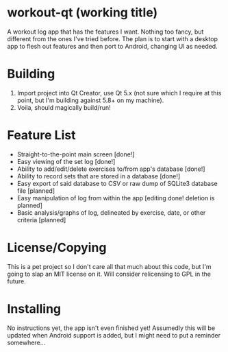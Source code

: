 # workout-qt (working title)
A workout log app that has the features I want. Nothing too fancy, but different from the ones I've tried before.
The plan is to start with a desktop app to flesh out features and then port to Android, changing UI as needed.

# Building
1. Import project into Qt Creator, use Qt 5.x (not sure which I require at this point, but I'm building against 5.8+ on my machine).
2. Voila, should magically build/run!

# Feature List
* Straight-to-the-point main screen [done!]
* Easy viewing of the set log [done!]
* Ability to add/edit/delete exercises to/from app's database [done!]
* Ability to record sets that are stored in a database [done!]
* Easy export of said database to CSV or raw dump of SQLite3 database file [planned]
* Easy manipulation of log from within the app [editing done! deletion is planned]
* Basic analysis/graphs of log, delineated by exercise, date, or other criteria [planned]

# License/Copying
This is a pet project so I don't care all that much about this code, but I'm going to slap an MIT license on it.
Will consider relicensing to GPL in the future.

# Installing
No instructions yet, the app isn't even finished yet! Assumedly this will be updated when Android support is added,
but I might need to put a reminder somewhere...
